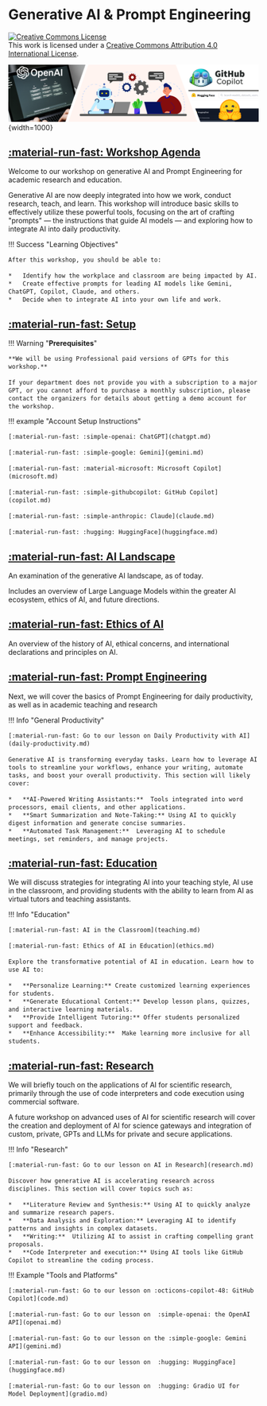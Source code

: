# Generative AI & Prompt Engineering

<a rel="license" href="http://creativecommons.org/licenses/by/4.0/"><img alt="Creative Commons License" style="border-width:0" src="https://i.creativecommons.org/l/by/4.0/88x31.png" /></a><br />This work is licensed under a <a rel="license" href="http://creativecommons.org/licenses/by/4.0/">Creative Commons Attribution 4.0 International License</a>.

![banner](assets/banner3_ai.png){width=1000}

## [:material-run-fast: Workshop Agenda](agenda.md)

Welcome to our workshop on generative AI and Prompt Engineering for academic research and education.

Generative AI are now deeply integrated into how we work, conduct research, teach, and learn. This workshop will introduce basic skills to effectively utilize these powerful tools, focusing on the art of crafting "prompts" — the instructions that guide AI models — and exploring how to integrate AI into daily productivity.

!!! Success "Learning Objectives"

    After this workshop, you should be able to:

    *   Identify how the workplace and classroom are being impacted by AI.
    *   Create effective prompts for leading AI models like Gemini, ChatGPT, Copilot, Claude, and others.
    *   Decide when to integrate AI into your own life and work.

## [:material-run-fast: Setup](chatgpt.md)

!!! Warning "**Prerequisites**" 
    
    **We will be using Professional paid versions of GPTs for this workshop.** 
    
    If your department does not provide you with a subscription to a major GPT, or you cannot afford to purchase a monthly subscription, please contact the organizers for details about getting a demo account for the workshop.


!!! example "Account Setup Instructions"

    [:material-run-fast: :simple-openai: ChatGPT](chatgpt.md)

    [:material-run-fast: :simple-google: Gemini](gemini.md)

    [:material-run-fast: :material-microsoft: Microsoft Copilot](microsoft.md)

    [:material-run-fast: :simple-githubcopilot: GitHub Copilot](copilot.md)

    [:material-run-fast: :simple-anthropic: Claude](claude.md)

    [:material-run-fast: :hugging: HuggingFace](huggingface.md)

## [:material-run-fast: AI Landscape](ai_landscape.md)

An examination of the generative AI landscape, as of today. 

Includes an overview of Large Language Models within the greater AI ecosystem, ethics of AI, and future directions. 

## [:material-run-fast: Ethics of AI](ethics.md)

An overview of the history of AI, ethical concerns, and international declarations and principles on AI.

## [:material-run-fast: Prompt Engineering](prompts.md)

Next, we will cover the basics of Prompt Engineering for daily productivity, as well as in academic teaching and research

!!! Info "General Productivity"

    [:material-run-fast: Go to our lesson on Daily Productivity with AI](daily-productivity.md)

    Generative AI is transforming everyday tasks. Learn how to leverage AI tools to streamline your workflows, enhance your writing, automate tasks, and boost your overall productivity. This section will likely cover:

    *   **AI-Powered Writing Assistants:**  Tools integrated into word processors, email clients, and other applications.
    *   **Smart Summarization and Note-Taking:** Using AI to quickly digest information and generate concise summaries.
    *   **Automated Task Management:**  Leveraging AI to schedule meetings, set reminders, and manage projects.

## [:material-run-fast: Education](education.md)

We will discuss strategies for integrating AI into your teaching style, AI use in the classroom, and providing students with the ability to learn from AI as virtual tutors and teaching assistants.

!!! Info "Education"

    [:material-run-fast: AI in the Classroom](teaching.md)

    [:material-run-fast: Ethics of AI in Education](ethics.md)

    Explore the transformative potential of AI in education. Learn how to use AI to:

    *   **Personalize Learning:** Create customized learning experiences for students.
    *   **Generate Educational Content:** Develop lesson plans, quizzes, and interactive learning materials.
    *   **Provide Intelligent Tutoring:** Offer students personalized support and feedback.
    *   **Enhance Accessibility:**  Make learning more inclusive for all students.

## [:material-run-fast: Research](research.md)

We will briefly touch on the applications of AI for scientific research, primarily through the use of code interpreters and code execution using commercial software.


A future workshop on advanced uses of AI for scientific research will cover the creation and deployment of AI for science gateways and integration of custom, private, GPTs and LLMs for private and secure applications. 

!!! Info "Research"

    [:material-run-fast: Go to our lesson on AI in Research](research.md)

    Discover how generative AI is accelerating research across disciplines. This section will cover topics such as:

    *   **Literature Review and Synthesis:** Using AI to quickly analyze and summarize research papers.
    *   **Data Analysis and Exploration:** Leveraging AI to identify patterns and insights in complex datasets.
    *   **Writing:**  Utilizing AI to assist in crafting compelling grant proposals.
    *   **Code Interpreter and execution:** Using AI tools like GitHub Copilot to streamline the coding process.

!!! Example "Tools and Platforms"

    [:material-run-fast: Go to our lesson on :octicons-copilot-48: GitHub Copilot](code.md)

    [:material-run-fast: Go to our lesson on  :simple-openai: the OpenAI API](openai.md)

    [:material-run-fast: Go to our lesson on the :simple-google: Gemini API](gemini.md)

    [:material-run-fast: Go to our lesson on  :hugging: HuggingFace](huggingface.md)

    [:material-run-fast: Go to our lesson on  :hugging: Gradio UI for Model Deployment](gradio.md)
